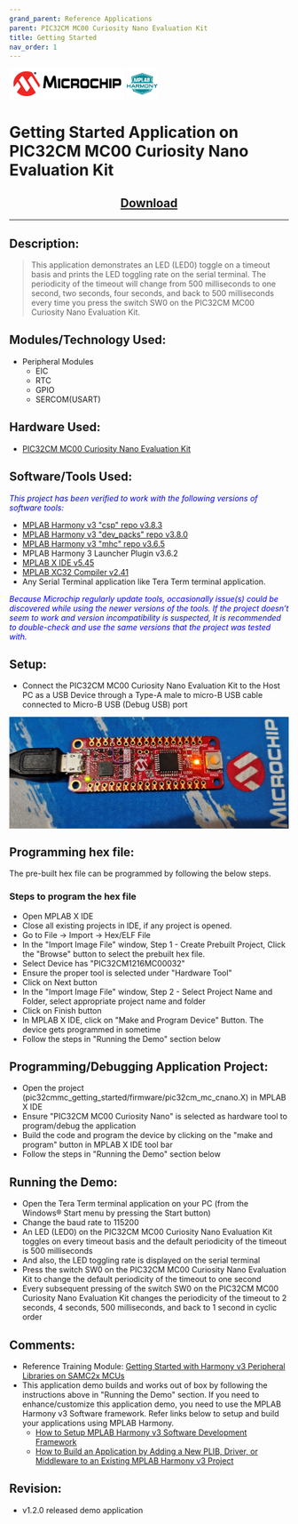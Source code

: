 ```yaml
---
grand_parent: Reference Applications
parent: PIC32CM MC00 Curiosity Nano Evaluation Kit
title: Getting Started
nav_order: 1
---
```


<img src = "images/microchip_logo.png">
<img src = "images/microchip_mplab_harmony_logo_small.png">

# Getting Started Application on PIC32CM MC00 Curiosity Nano Evaluation Kit
<h2 align="center"> <a href="https://github.com/MicrochipTech/MPLAB-Harmony-Reference-Apps/releases/latest/download/pic32cmmc_getting_started.zip" > Download </a> </h2>

-----
## Description:

> This application demonstrates an LED (LED0) toggle on a timeout basis and prints the LED toggling rate on the serial terminal. The periodicity of the timeout will change from 500 milliseconds to one second, two seconds, four seconds, and back to 500 milliseconds every time you press the switch SW0 on the PIC32CM MC00 Curiosity Nano Evaluation Kit.

## Modules/Technology Used:
- Peripheral Modules
	- EIC
	- RTC       
	- GPIO
	- SERCOM(USART)

## Hardware Used:

- [PIC32CM MC00 Curiosity Nano Evaluation Kit](https://www.microchip.com/DevelopmentTools/ProductDetails/PartNO/EV10N93A)   

## Software/Tools Used:
<span style="color:blue"> *This project has been verified to work with the following versions of software tools:*</span>  

 - [MPLAB Harmony v3 "csp" repo v3.8.3](https://github.com/Microchip-MPLAB-Harmony/csp/releases/tag/v3.8.3)
 - [MPLAB Harmony v3 "dev_packs" repo v3.8.0](https://github.com/Microchip-MPLAB-Harmony/dev_packs/releases/tag/v3.8.0)  
 - [MPLAB Harmony v3 "mhc" repo v3.6.5](https://github.com/Microchip-MPLAB-Harmony/mhc/releases/tag/v3.6.5)    
 - MPLAB Harmony 3 Launcher Plugin v3.6.2
 - [MPLAB X IDE v5.45](https://www.microchip.com/mplab/mplab-x-ide)
 - [MPLAB XC32 Compiler v2.41](https://www.microchip.com/mplab/compilers)
 - Any Serial Terminal application like Tera Term terminal application.  

<span style="color:blue"> *Because Microchip regularly update tools, occasionally issue(s) could be discovered while using the newer versions of the tools. If the project doesn’t seem to work and version incompatibility is suspected, It is recommended to double-check and use the same versions that the project was tested with.* </span>

## Setup:
- Connect the PIC32CM MC00 Curiosity Nano Evaluation Kit to the Host PC as a USB Device through a Type-A male to micro-B USB cable connected to Micro-B USB (Debug USB) port

<img src = "images/getting_started_demo_setup.jpg" align="middle">

## Programming hex file:
The pre-built hex file can be programmed by following the below steps.  

### Steps to program the hex file
- Open MPLAB X IDE
- Close all existing projects in IDE, if any project is opened.
- Go to File -> Import -> Hex/ELF File
- In the "Import Image File" window, Step 1 - Create Prebuilt Project, Click the "Browse" button to select the prebuilt hex file.
- Select Device has "PIC32CM1216MC00032"
- Ensure the proper tool is selected under "Hardware Tool"
- Click on Next button
- In the "Import Image File" window, Step 2 - Select Project Name and Folder, select appropriate project name and folder
- Click on Finish button
- In MPLAB X IDE, click on "Make and Program Device" Button. The device gets programmed in sometime
- Follow the steps in "Running the Demo" section below


## Programming/Debugging Application Project:
- Open the project (pic32cmmc_getting_started/firmware/pic32cm_mc_cnano.X) in MPLAB X IDE
- Ensure "PIC32CM MC00 Curiosity Nano" is selected as hardware tool to program/debug the application
- Build the code and program the device by clicking on the "make and program" button in MPLAB X IDE tool bar
- Follow the steps in "Running the Demo" section below

## Running the Demo:
- Open the Tera Term terminal application on your PC (from the Windows® Start menu by pressing the Start button)
- Change the baud rate to 115200
- An LED (LED0) on the PIC32CM MC00 Curiosity Nano Evaluation Kit toggles on every timeout basis and the default periodicity of the timeout is 500 milliseconds
- And also, the LED toggling rate is displayed on the serial terminal
- Press the switch SW0 on the PIC32CM MC00 Curiosity Nano Evaluation Kit to change the default periodicity of the timeout to one second
- Every subsequent pressing of the switch SW0 on the PIC32CM MC00 Curiosity Nano Evaluation Kit changes the periodicity of the timeout to 2 seconds, 4 seconds, 500 milliseconds, and back to 1 second in cyclic order

## Comments:
- Reference Training Module: [Getting Started with Harmony v3 Peripheral Libraries on SAMC2x MCUs](https://microchipdeveloper.com/harmony3:samc21-getting-started-training-module)
- This application demo builds and works out of box by following the instructions above in "Running the Demo" section. If you need to enhance/customize this application demo, you need to use the MPLAB Harmony v3 Software framework. Refer links below to setup and build your applications using MPLAB Harmony.
	- [How to Setup MPLAB Harmony v3 Software Development Framework](https://www.microchip.com/mymicrochip/filehandler.aspx?ddocname=en1000821)
	- [How to Build an Application by Adding a New PLIB, Driver, or Middleware to an Existing MPLAB Harmony v3 Project](http://ww1.microchip.com/downloads/en/DeviceDoc/How_to_Build_Application_Adding_PLIB_%20Driver_or_Middleware%20_to_MPLAB_Harmony_v3Project_DS90003253A.pdf)  

## Revision:
- v1.2.0 released demo application
